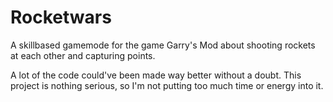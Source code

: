 # Rocketwars
A skillbased gamemode for the game Garry's Mod about shooting rockets at each other and capturing points. 

A lot of the code could've been made way better without a doubt. This project is nothing serious, so I'm not putting too much time or energy into it.

